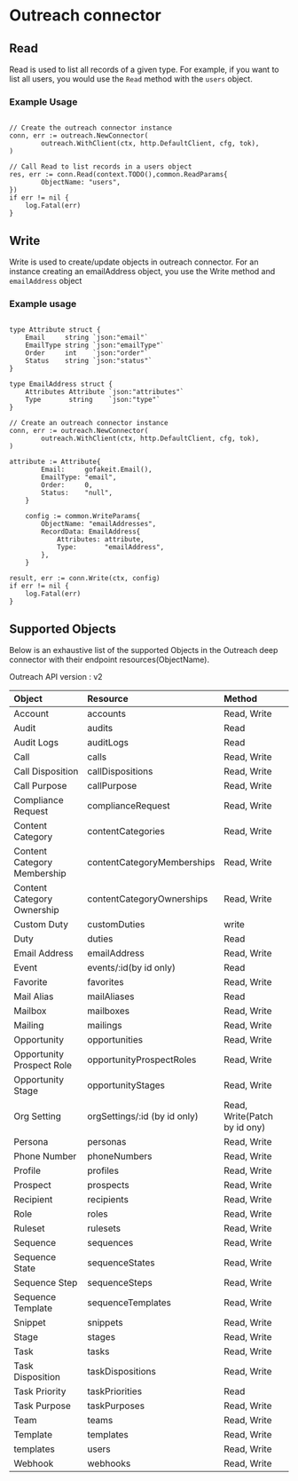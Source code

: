 # Outreach connector


## Read
Read is used to list all records of a given type. For example, if you want to list all users, you would use the `Read` method with the `users` object.

### Example Usage

```

// Create the outreach connector instance 
conn, err := outreach.NewConnector(
		outreach.WithClient(ctx, http.DefaultClient, cfg, tok),
)

// Call Read to list records in a users object
res, err := conn.Read(context.TODO(),common.ReadParams{
		ObjectName: "users",
})
if err != nil {
	log.Fatal(err)
}

```

## Write
Write is used to create/update objects in outreach connector. For an instance creating an emailAddress object, you use the Write method and `emailAddress` object   

### Example usage
```

type Attribute struct {
	Email     string `json:"email"`
	EmailType string `json:"emailType"`
	Order     int    `json:"order"`
	Status    string `json:"status"`
}

type EmailAddress struct {
	Attributes Attribute `json:"attributes"`
	Type       string    `json:"type"`
}

// Create an outreach connector instance 
conn, err := outreach.NewConnector(
		outreach.WithClient(ctx, http.DefaultClient, cfg, tok),
)

attribute := Attribute{
		Email:     gofakeit.Email(),
		EmailType: "email",
		Order:     0,
		Status:    "null",
	}

	config := common.WriteParams{
		ObjectName: "emailAddresses",
		RecordData: EmailAddress{
			Attributes: attribute,
			Type:       "emailAddress",
		},
	}

result, err := conn.Write(ctx, config)
if err != nil {
	log.Fatal(err)
}
```

## Supported Objects 
Below is an exhaustive list of the supported Objects in the Outreach deep connector with their endpoint resources(ObjectName).

Outreach API version : v2

| Object | Resource | Method |
| :-------- | :------- | :-------- |
| Account | accounts | Read, Write |
| Audit | audits | Read |
| Audit Logs | auditLogs | Read |
| Call | calls | Read, Write |
| Call Disposition | callDispositions| Read, Write |
| Call Purpose | callPurpose | Read, Write |
| Compliance Request | complianceRequest| Read, Write |
| Content Category | contentCategories | Read, Write |
| Content Category Membership | contentCategoryMemberships | Read, Write |
| Content Category Ownership | contentCategoryOwnerships| Read, Write |
| Custom Duty | customDuties | write |
| Duty | duties | Read |
| Email Address | emailAddress | Read, Write |
| Event | events/:id(by  id only) | Read |
| Favorite | favorites | Read, Write |
| Mail Alias | mailAliases | Read |
| Mailbox | mailboxes | Read, Write |
| Mailing | mailings | Read, Write |
| Opportunity | opportunities | Read, Write |
| Opportunity Prospect Role |  opportunityProspectRoles | Read, Write |
| Opportunity Stage | opportunityStages | Read, Write |
| Org Setting  | orgSettings/:id (by id only) | Read, Write(Patch by id ony) |
| Persona | personas | Read, Write |
| Phone Number | phoneNumbers | Read, Write |
| Profile | profiles | Read, Write |
| Prospect | prospects | Read, Write |
| Recipient | recipients | Read, Write | 
| Role | roles | Read, Write |
| Ruleset | rulesets | Read, Write |
| Sequence | sequences | Read, Write |
| Sequence State | sequenceStates | Read, Write |
| Sequence Step | sequenceSteps | Read, Write |
| Sequence Template | sequenceTemplates | Read, Write |
| Snippet | snippets | Read, Write |
| Stage | stages | Read, Write |
| Task | tasks | Read, Write |
| Task Disposition | taskDispositions | Read, Write |
| Task Priority | taskPriorities | Read |
| Task Purpose | taskPurposes | Read, Write |
| Team | teams | Read, Write |
| Template | templates | Read, Write |
| templates | users | Read, Write |
| Webhook | webhooks | Read, Write |